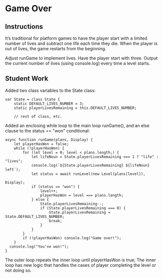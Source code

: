 # Game Over

## Instructions

It’s traditional for platform games to have the player start with a limited
number of lives and subtract one life each time they die. When the player is out
of lives, the game restarts from the beginning.

Adjust runGame to implement lives. Have the player start with three. Output the
current number of lives (using console.log) every time a level starts.

## Student Work

Added two class variables to the State class:

	var State = class State {
		static DEFAULT_LIVES_NUMBER = 3;
		static playerLivesRemaining = this.DEFAULT_LIVES_NUMBER;

		// rest of class, etc.

Added an enclosing while loop to the main loop runGame(), and an else clause to
the status == "won" conditional:

	async function runGame(plans, Display) {
		let playerHasWon = false;
		while (!playerHasWon) {
			for (let level = 0; level < plans.length;) {
				let lifeNoun = State.playerLivesRemaining === 1 ? "life" : "lives";
				console.log(`${State.playerLivesRemaining} ${lifeNoun} left`);
				let status = await runLevel(new Level(plans[level]),
																		Display);
				if (status == "won") {
					level++;
					playerHasWon = level === plans.length;
				} else {
					State.playerLivesRemaining--;
					if (State.playerLivesRemaining === 0) {
						State.playerLivesRemaining = State.DEFAULT_LIVES_NUMBER;
						break;
					}
				}
			}
			if (!playerHasWon) console.log("Game over!");
		}
	  console.log("You've won!");
	}

The outer loop repeats the inner loop until playerHasWon is true; The inner loop
has new logic that handles the cases of player completing the level or not doing
so.
